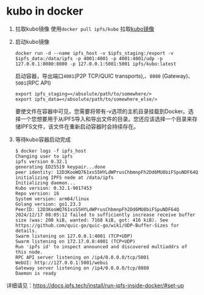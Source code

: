 # kubo in docker

1. 拉取kubo镜像
	使用`docker pull ipfs/kubo` 拉取[kubo镜像](https://hub.docker.com/r/ipfs/kubo/)
2. 启动kubo镜像
	
	```shell
	docker run -d --name ipfs_host -v $ipfs_staging:/export -v $ipfs_data:/data/ipfs -p 4001:4001 -p 4001:4001/udp -p 127.0.0.1:8080:8080 -p 127.0.0.1:5001:5001 ipfs/kubo:latest
	```
	启动容器，导出端口`4001`(P2P TCP/QUIC transports),、`8080` (Gateway)、`5001`(RPC API)

		
	```shell
	export ipfs_staging=</absolute/path/to/somewhere/>
	export ipfs_data=</absolute/path/to/somewhere_else/>
	```
	
	要使文件在容器中可见，您需要将带有-v选项的主机目录挂载到Docker。选择一个您想要用于从IPFS导入和导出文件的目录。您还应该选择一个目录来存储IPFS文件，该文件在重新启动容器时会持续存在。	

3. 等待kubo容器启动完成

	```shell
	$ docker logs -f ipfs_host
	Changing user to ipfs
	ipfs version 0.32.1
	generating ED25519 keypair...done
	peer identity: 12D3KooWQ761xsS5HYLdWPrusChbmnpFh2Dd6MU8biFSpuNDF64Q
	initializing IPFS node at /data/ipfs
	Initializing daemon...
	Kubo version: 0.32.1-9017453
	Repo version: 16
	System version: arm64/linux
	Golang version: go1.23.3
	PeerID: 12D3KooWQ761xsS5HYLdWPrusChbmnpFh2Dd6MU8biFSpuNDF64Q
	2024/12/17 08:05:12 failed to sufficiently increase receive buffer size (was: 208 kiB, wanted: 7168 kiB, got: 416 kiB). See https://github.com/quic-go/quic-go/wiki/UDP-Buffer-Sizes for details.
	Swarm listening on 127.0.0.1:4001 (TCP+UDP)
	Swarm listening on 172.17.0.8:4001 (TCP+UDP)
	Run 'ipfs id' to inspect announced and discovered multiaddrs of this node.
	RPC API server listening on /ip4/0.0.0.0/tcp/5001
	WebUI: http://127.0.0.1:5001/webui
	Gateway server listening on /ip4/0.0.0.0/tcp/8080
	Daemon is ready
	```

详细请见：https://docs.ipfs.tech/install/run-ipfs-inside-docker/#set-up